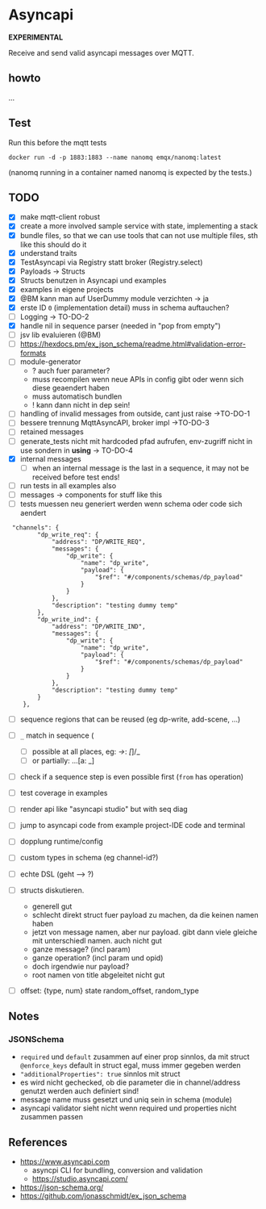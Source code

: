 # Asyncapi

**EXPERIMENTAL**

Receive and send valid asyncapi messages over MQTT.


## howto

...


## Test

Run this before the mqtt tests 

```
docker run -d -p 1883:1883 --name nanomq emqx/nanomq:latest
```

(nanomq running in a container named nanomq is expected by the tests.)


## TODO

- [x] make mqtt-client robust
- [x] create a more involved sample service with state, implementing a stack
- [x] bundle files, so that we can use tools that can not use multiple files, sth like this should do it 
- [x] understand traits
- [x] TestAsyncapi via Registry statt broker (Registry.select)
- [x] Payloads -> Structs 
- [x] Structs benutzen in Asyncapi und examples
- [x] examples in eigene projects
- [x] @BM kann man auf UserDummy module verzichten -> ja
- [x] erste ID `0` (implementation detail) muss in schema auftauchen? 
- [ ] Logging -> TO-DO-2
- [x] handle nil in sequence parser (needed in "pop from empty")
- [ ] jsv lib evaluieren (@BM)
- [ ] https://hexdocs.pm/ex_json_schema/readme.html#validation-error-formats
- [ ] module-generator
  - ? auch fuer parameter?
  - muss recompilen wenn neue APIs in config gibt oder wenn sich diese geaendert haben
  - muss automatisch bundlen
  - ! kann dann nicht in dep sein!
- [ ] handling of invalid messages from outside, cant just raise ->TO-DO-1
- [ ] bessere trennung MqttAsyncAPI, broker impl ->TO-DO-3
- [ ] retained messages
- [ ] generate_tests nicht mit hardcoded pfad aufrufen, env-zugriff nicht in use sondern in __using__ -> TO-DO-4
- [x] internal messages
  - [ ] when an internal message is the last in a sequence, it may not be received before test ends!
- [ ] run tests in all examples also
- [ ] messages -> components for stuff like this
- [ ] tests muessen neu generiert werden wenn schema oder code sich aendert
```
 "channels": {
        "dp_write_req": {
            "address": "DP/WRITE_REQ",
            "messages": {
                "dp_write": {
                    "name": "dp_write",
                    "payload": {
                        "$ref": "#/components/schemas/dp_payload"
                    }
                }
            },
            "description": "testing dummy temp"
        },
        "dp_write_ind": {
            "address": "DP/WRITE_IND",
            "messages": {
                "dp_write": {
                    "name": "dp_write",
                    "payload": {
                        "$ref": "#/components/schemas/dp_payload"
                    }
                }
            },
            "description": "testing dummy temp"
        }
    },
```
- [ ] sequence regions that can be reused (eg dp-write, add-scene, ...)
- [ ] `_` match in sequence (
    - [ ] possible at all places, eg:  _->_: _[_]/_ 
    - [ ] or partially: ...[a: _]
- [ ] check if a sequence step is even possible first (`from` has operation)
- [ ] test coverage in examples
- [ ] render api like "asyncapi studio" but with seq diag
- [ ] jump to asyncapi code from example project-IDE code and terminal
- [ ] dopplung runtime/config
- [ ] custom types in schema (eg channel-id?)
- [ ] echte DSL (geht --> ?)
- [ ] structs diskutieren.
    - generell gut
    - schlecht direkt struct fuer payload zu machen, da die keinen namen haben
    - jetzt von message namen, aber nur payload. gibt dann viele gleiche mit unterschiedl namen. auch nicht gut
    - ganze message? (incl param)
    - ganze operation? (incl param und opid)
    - doch irgendwie nur payload?
    - root namen von title abgeleitet nicht gut
- [ ] offset: {type, num} state random_offset, random_type
  



## Notes

### JSONSchema


- `required` und `default` zusammen auf einer prop sinnlos, da mit struct `@enforce_keys` default in struct egal, muss immer gegeben werden
- `"additionalProperties": true` sinnlos mit struct
- es wird nicht gechecked, ob die parameter die in channel/address genutzt werden auch definiert sind!
- message name muss gesetzt und uniq sein in schema (module)
- asyncapi validator sieht nicht wenn required und properties nicht zusammen passen

## References

- https://www.asyncapi.com 
  - asyncpi CLI for bundling, conversion and validation
  - https://studio.asyncapi.com/
- https://json-schema.org/
- https://github.com/jonasschmidt/ex_json_schema